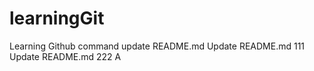# learningGit
Learning Github command
	update README.md
Update README.md 111
Update README.md 222
A
